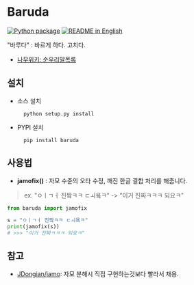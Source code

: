 # Baruda
[![Python package](
  https://github.com/naubull2/baruda/actions?query=workflow%3A%22Python+package%22
)](https://github.com/naubull2/baruda/workflows/Python%20package/badge.svg?branch=master)
[![README in English](
  https://img.shields.io/badge/readme-english-blue.svg?style=flat
)](README.md)

"바루다" : 바르게 하다. 고치다.
 - [나무위키: 순우리말목록](https://namu.wiki/w/%EC%88%9C%EC%9A%B0%EB%A6%AC%EB%A7%90/%EB%AA%A9%EB%A1%9D)

## 설치

- 소스 설치

  ```
	python setup.py install
  ```

- PYPI 설치

  ```
	pip install baruda
  ```

## 사용법

- **jamofix()** : 자모 수준의 오타 수정, 깨진 한글 결합 처리를 해줍니다.
> ex. "ㅇㅣㄱㅓ 진짴ㅋㅋ ㄷㅚ욬ㅋ" -> "이거 진짜ㅋㅋㅋ 되요ㅋ"

```python
from baruda import jamofix

s = "ㅇㅣㄱㅓ 진짴ㅋㅋ ㄷㅚ욬ㅋ"
print(jamofix(s))
# >>> "이거 진짜ㅋㅋㅋ 되요ㅋ"
```

## 참고

- [JDongian/jamo](https://github.com/JDongian/python-jamo): 자모 분해시 직접 구현하는것보다 빨라서 채용.
